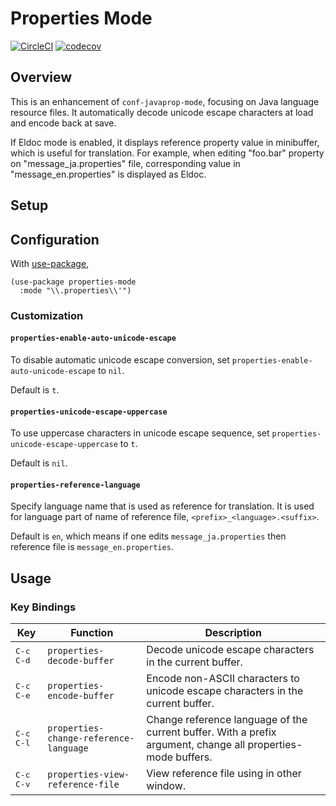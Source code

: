 # Properties Mode

[![CircleCI](https://circleci.com/gh/iquiw/properties-mode.svg?style=svg)](https://circleci.com/gh/iquiw/properties-mode)
[![codecov](https://codecov.io/gh/iquiw/properties-mode/branch/master/graph/badge.svg)](https://codecov.io/gh/iquiw/properties-mode)

## Overview

This is an enhancement of `conf-javaprop-mode`, focusing on Java language resource files.
It automatically decode unicode escape characters at load and encode back at save.

If Eldoc mode is enabled, it displays reference property value in minibuffer,
which is useful for translation.
For example, when editing "foo.bar" property on "message_ja.properties" file,
corresponding value in "message_en.properties" is displayed as Eldoc.

## Setup

## Configuration

With [use-package](https://github.com/jwiegley/use-package),

``` emacs-lisp
(use-package properties-mode
  :mode "\\.properties\\'")
```

### Customization

#### `properties-enable-auto-unicode-escape`

To disable automatic unicode escape conversion, set `properties-enable-auto-unicode-escape` to `nil`.

Default is `t`.

#### `properties-unicode-escape-uppercase`

To use uppercase characters in unicode escape sequence, set `properties-unicode-escape-uppercase` to `t`.

Default is `nil`.

#### `properties-reference-language`

Specify language name that is used as reference for translation.
It is used for language part of name of reference file, `<prefix>_<language>.<suffix>`.

Default is `en`, which means if one edits `message_ja.properties` then reference file is `message_en.properties`.

## Usage

### Key Bindings

| Key                           | Function                               | Description                                                                                                  |
| ---                           | ---                                    | ---                                                                                                          |
| <kbd>C-c</kbd> <kbd>C-d</kbd> | `properties-decode-buffer`             | Decode unicode escape characters in the current buffer.                                                      |
| <kbd>C-c</kbd> <kbd>C-e</kbd> | `properties-encode-buffer`             | Encode non-ASCII characters to unicode escape characters in the current buffer.                              |
| <kbd>C-c</kbd> <kbd>C-l</kbd> | `properties-change-reference-language` | Change reference language of the current buffer. With a prefix argument, change all properties-mode buffers. |
| <kbd>C-c</kbd> <kbd>C-v</kbd> | `properties-view-reference-file`       | View reference file using in other window.                                                                   |
